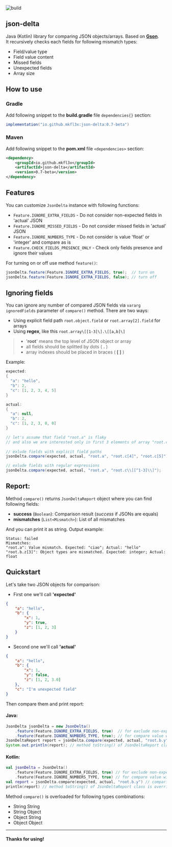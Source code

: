 ![build](https://github.com/mkfl3x/json-delta/actions/workflows/build.yml/badge.svg)

## json-delta
Java (Kotlin) library for comparing JSON objects/arrays. Based on [**Gson**](https://github.com/google/gson).  
It recursively checks each fields for following mismatch types:
- Field/value type
- Field value content
- Missed fields
- Unexpected fields
- Array size
## How to use

### Gradle
Add following snippet to the **build.gradle** file `dependencies{}` section:
```groovy
implementation("io.github.mkfl3x:json-delta:0.7-beta")
```

### Maven
Add following snippet to the **pom.xml** file `<dependencies>` section:
```xml
<dependency>
    <groupId>io.github.mkfl3x</groupId>
    <artifactId>json-delta</artifactId>
    <version>0.7-beta</version>
</dependency>
```
## Features
You can customize `JsonDelta` instance with following functions:
- `Feature.IGNORE_EXTRA_FIELDS` - Do not consider non-expected fields in 'actual' JSON
- `Feature.IGNORE_MISSED_FIELDS` - Do not consider missed fields in 'actual' JSON
- `Feature.IGNORE_NUMBERS_TYPE` - Do not consider is value 'float' or 'integer' and compare as is
- `Feature.CHECK_FIELDS_PRESENCE_ONLY` - Check only fields presence and ignore their values

For turning on or off use method `feature()`:
```java
jsonDelta.feature(Feature.IGNORE_EXTRA_FIELDS, true);  // turn on
jsonDelta.feature(Feature.IGNORE_EXTRA_FIELDS, false); // turn off
```
## Ignoring fields
You can ignore any number of compared JSON fields via `vararg ignoredFields` parameter of `compare()` method.
There are two ways:
- Using explicit field path `root.object.field` or `root.array[2].field` for arrays
- Using **regex**, like this `root.array\[[1-3]\].\[[a,b]\]`

> - '**root**' means the top level of JSON object or array  
> - all fields should be splitted by dots ( **.** )
> - array indexes should be placed in braces ( **[ ]** )

Example:
```java
expected:
{
  "a": "hello",
  "b": 2,
  "c": [1, 2, 3, 4, 5]
}

actual:
{
  "a": null,
  "b": 2,
  "c": [1, 2, 3, 0, 0]
}

// let's assume that field "root.a" is flaky 
// and also we are interested only in first 3 elements of array "root.c"
        
// exlude fields with explicit field paths
jsonDelta.compare(expected, actual, "root.a", "root.c[4]", "root.c[5]");

// exlude fields with regular expressions
jsonDelta.compare(expected, actual, "root.a", "root.c\\[[^1-3]\\]");
```
## Report:
Method `compare()` returns  `JsonDeltaReport` object where you can find following fields:
- **success** (`Boolean`): Comparison result (_success_ if JSONs are equals)
- **mismatches** (`List<Mismatch>`): List of all mismatches

And you can print it as string. Output example:
```text
Status: failed
Mismatches:
"root.a": Value mismatch. Expected: "ciao"; Actual: "hello"
"root.b.z[3]": Object types are mismatched. Expected: integer; Actual: float
```
## Quickstart
Let's take two JSON objects for comparison:
- First one we'll call **'expected'**
```json
{
    "a": "hello",
    "b": {
        "x": 1,
        "y": true,
        "z": [1, 2, 3]
    }
}
```
- Second one we'll call **'actual'**
```json
{
    "a": "hello",
    "b": {
        "x": 1,
        "y": false,
        "z": [1, 2, 3.0]
    },
    "c": "I'm unexpected field"
}
```
Then compare them and print report:
#### Java:
```java
JsonDelta jsonDelta = new JsonDelta()
    .feature(Feature.IGNORE_EXTRA_FIELDS, true)  // for exclude non-expected field "root.c"
    .feature(Feature.IGNORE_NUMBERS_TYPE, true); // for compare value with index 3 in array "root.b.z[3]" as is
JsonDeltaReport report = jsonDelta.compare(expected, actual, "root.b.y"); // comparison with excluded field "root.b.y"
System.out.println(report); // method toString() of JsonDeltaReport class is overridden
```
#### Kotlin:
```kotlin
val jsonDelta = JsonDelta()
    .feature(Feature.IGNORE_EXTRA_FIELDS, true) // for exclude non-expected field "root.c"
    .feature(Feature.IGNORE_NUMBERS_TYPE, true) // for compare value with index 3 in array "root.b.z[3]" as is
val report = jsonDelta.compare(expected, actual, "root.b.y") // comparison with excluded field "root.b.y"
println(report) // method toString() of JsonDeltaReport class is overridden
```
Method `compare()` is overloaded for following types combinations:
- String String
- String Object
- Object String
- Object Object
---
#### Thanks for using!